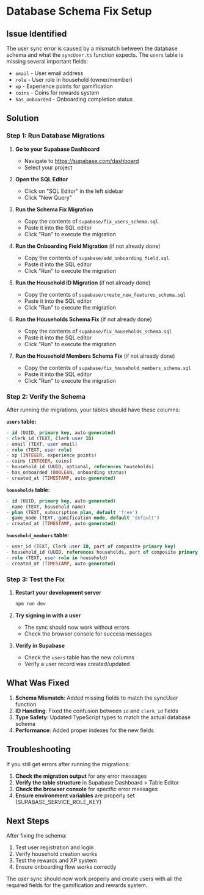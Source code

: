 # Database Schema Fix Setup

## Issue Identified

The user sync error is caused by a mismatch between the database schema and what the `syncUser.ts` function expects. The `users` table is missing several important fields:

- `email` - User email address
- `role` - User role in household (owner/member)
- `xp` - Experience points for gamification
- `coins` - Coins for rewards system
- `has_onboarded` - Onboarding completion status

## Solution

### Step 1: Run Database Migrations

1. **Go to your Supabase Dashboard**
   - Navigate to https://supabase.com/dashboard
   - Select your project

2. **Open the SQL Editor**
   - Click on "SQL Editor" in the left sidebar
   - Click "New Query"

3. **Run the Schema Fix Migration**
   - Copy the contents of `supabase/fix_users_schema.sql`
   - Paste it into the SQL editor
   - Click "Run" to execute the migration

4. **Run the Onboarding Field Migration** (if not already done)
   - Copy the contents of `supabase/add_onboarding_field.sql`
   - Paste it into the SQL editor
   - Click "Run" to execute the migration

5. **Run the Household ID Migration** (if not already done)
   - Copy the contents of `supabase/create_new_features_schema.sql`
   - Paste it into the SQL editor
   - Click "Run" to execute the migration

6. **Run the Households Schema Fix** (if not already done)
   - Copy the contents of `supabase/fix_households_schema.sql`
   - Paste it into the SQL editor
   - Click "Run" to execute the migration

7. **Run the Household Members Schema Fix** (if not already done)
   - Copy the contents of `supabase/fix_household_members_schema.sql`
   - Paste it into the SQL editor
   - Click "Run" to execute the migration

### Step 2: Verify the Schema

After running the migrations, your tables should have these columns:

**`users` table:**
```sql
- id (UUID, primary key, auto-generated)
- clerk_id (TEXT, Clerk user ID)
- email (TEXT, user email)
- role (TEXT, user role)
- xp (INTEGER, experience points)
- coins (INTEGER, coins)
- household_id (UUID, optional, references households)
- has_onboarded (BOOLEAN, onboarding status)
- created_at (TIMESTAMP, auto-generated)
```

**`households` table:**
```sql
- id (UUID, primary key, auto-generated)
- name (TEXT, household name)
- plan (TEXT, subscription plan, default 'free')
- game_mode (TEXT, gamification mode, default 'default')
- created_at (TIMESTAMP, auto-generated)
```

**`household_members` table:**
```sql
- user_id (TEXT, Clerk user ID, part of composite primary key)
- household_id (UUID, references households, part of composite primary key)
- role (TEXT, user role in household)
- created_at (TIMESTAMP, auto-generated)
```

### Step 3: Test the Fix

1. **Restart your development server**
   ```bash
   npm run dev
   ```

2. **Try signing in with a user**
   - The sync should now work without errors
   - Check the browser console for success messages

3. **Verify in Supabase**
   - Check the `users` table has the new columns
   - Verify a user record was created/updated

## What Was Fixed

1. **Schema Mismatch**: Added missing fields to match the syncUser function
2. **ID Handling**: Fixed the confusion between `id` and `clerk_id` fields
3. **Type Safety**: Updated TypeScript types to match the actual database schema
4. **Performance**: Added proper indexes for the new fields

## Troubleshooting

If you still get errors after running the migrations:

1. **Check the migration output** for any error messages
2. **Verify the table structure** in Supabase Dashboard > Table Editor
3. **Check the browser console** for specific error messages
4. **Ensure environment variables** are properly set (SUPABASE_SERVICE_ROLE_KEY)

## Next Steps

After fixing the schema:

1. Test user registration and login
2. Verify household creation works
3. Test the rewards and XP system
4. Ensure onboarding flow works correctly

The user sync should now work properly and create users with all the required fields for the gamification and rewards system.
